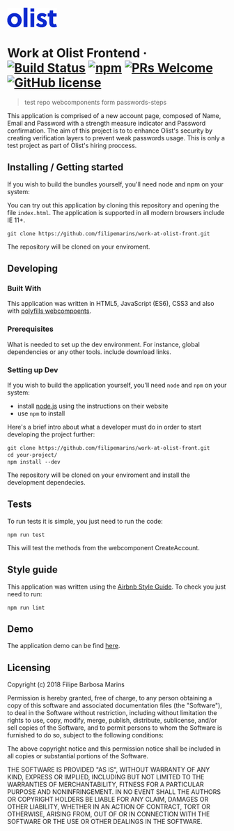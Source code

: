![Logo of the project](./assets/img/olist-logo.png)

# Work at Olist Frontend &middot; [![Build Status](https://img.shields.io/travis/npm/npm/latest.svg?style=flat-square)](https://travis-ci.org/npm/npm) [![npm](https://img.shields.io/npm/v/npm.svg?style=flat-square)](https://www.npmjs.com/package/npm) [![PRs Welcome](https://img.shields.io/badge/PRs-welcome-brightgreen.svg?style=flat-square)](http://makeapullrequest.com) [![GitHub license](https://img.shields.io/badge/license-MIT-blue.svg?style=flat-square)](https://github.com/your/your-project/blob/master/LICENSE)
> test repo webcomponents form passwords-steps

This application is comprised of a new account page, composed of Name, Email and Password with a strength measure indicator and Password confirmation. The aim of this project is to to enhance Olist's security by creating verification layers to prevent weak passwords usage. This is only a test project as part of Olist's hiring proccess.

## Installing / Getting started


If you wish to build the bundles yourself, you'll need node and npm on your system:


You can try out this application by cloning this repository and opening the file `index.html`. The application is supported in all modern browsers include IE 11+.

```shell
git clone https://github.com/filipemarins/work-at-olist-front.git
```

The repository will be cloned on your enviroment.

## Developing

### Built With

This application was written in HTML5, JavaScript (ES6), CSS3 and also with [polyfills webcompoents](https://github.com/webcomponents/webcomponentsjs/).

### Prerequisites
What is needed to set up the dev environment. For instance, global dependencies or any other tools. include download links.


### Setting up Dev

If you wish to build the application yourself, you'll need `node` and `npm` on your system:

* install [node.js](http://nodejs.org/) using the instructions on their website
* use `npm` to install

Here's a brief intro about what a developer must do in order to start developing
the project further:

```shell
git clone https://github.com/filipemarins/work-at-olist-front.git
cd your-project/
npm install --dev
```

The repository will be cloned on your enviroment and install the development dependecies.

## Tests

To run tests it is simple, you just need to run the code:

```shell
npm run test
```

This will test the methods from the webcomponent CreateAccount.

## Style guide

This application was written using the [Airbnb Style Guide](https://github.com/airbnb/javascript). To check you just need to run:

```shell
npm run lint
```

## Demo

The application demo can be find [here](https://frozen-lake-31524.herokuapp.com/).

## Licensing

Copyright (c) 2018 Filipe Barbosa Marins

Permission is hereby granted, free of charge, to any person obtaining
a copy of this software and associated documentation files (the
"Software"), to deal in the Software without restriction, including
without limitation the rights to use, copy, modify, merge, publish,
distribute, sublicense, and/or sell copies of the Software, and to
permit persons to whom the Software is furnished to do so, subject to
the following conditions:

The above copyright notice and this permission notice shall be
included in all copies or substantial portions of the Software.

THE SOFTWARE IS PROVIDED "AS IS", WITHOUT WARRANTY OF ANY KIND,
EXPRESS OR IMPLIED, INCLUDING BUT NOT LIMITED TO THE WARRANTIES OF
MERCHANTABILITY, FITNESS FOR A PARTICULAR PURPOSE AND
NONINFRINGEMENT. IN NO EVENT SHALL THE AUTHORS OR COPYRIGHT HOLDERS BE
LIABLE FOR ANY CLAIM, DAMAGES OR OTHER LIABILITY, WHETHER IN AN ACTION
OF CONTRACT, TORT OR OTHERWISE, ARISING FROM, OUT OF OR IN CONNECTION
WITH THE SOFTWARE OR THE USE OR OTHER DEALINGS IN THE SOFTWARE.
